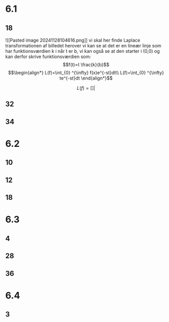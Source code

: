 
# 6.1
## 18

![[Pasted image 20241128104616.png]]
vi skal her finde Laplace transformationen af billedet herover
vi kan se at det er en lineær linje som har funktionsværdien k i når t er b, vi kan også se at den starter i (0,0) og kan derfor skrive funktionsværdien som:
$$f(t)=t \frac{k}{b}$$
$$\begin{align*}
L(f)=\int_{0} ^{\infty} f(x)e^{-st}dt\\
L(f)=\int_{0} ^{\infty} te^{-st}dt
\end{align*}$$

$$L(f)= \left. \left [     \right] \right |_{}^{}$$


## 32

## 34

# 6.2

## 10

## 12

## 18

# 6.3

## 4

## 28

## 36


# 6.4
## 3

